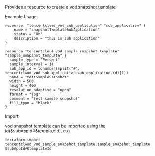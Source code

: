 Provides a resource to create a vod snapshot template

Example Usage

```hcl
resource  "tencentcloud_vod_sub_application" "sub_application" {
	name = "snapshotTemplateSubApplication"
	status = "On"
	description = "this is sub application"
}

resource "tencentcloud_vod_sample_snapshot_template" "sample_snapshot_template" {
  sample_type = "Percent"
  sample_interval = 10
  sub_app_id = tonumber(split("#", tencentcloud_vod_sub_application.sub_application.id)[1])
  name = "testSampleSnapshot"
  width = 500
  height = 400
  resolution_adaptive = "open"
  format = "jpg"
  comment = "test sample snopshot"
  fill_type = "black"
}
```

Import

vod snapshot template can be imported using the id($subAppId#$templateId), e.g.

```
terraform import tencentcloud_vod_sample_snapshot_template.sample_snapshot_template $subAppId#$templateId
```